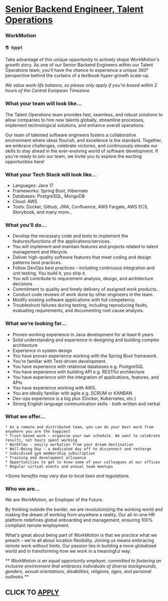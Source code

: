# [Senior Backend Engineer, Talent Operations](https://www.remotewlb.com/apply/senior-backend-engineer-talent-operations-61217)  
### WorkMotion  
#### `🌎 Egypt`  

Take advantage of this unique opportunity to actively shape WorkMotion's growth story. As one of our Senior Backend Engineers within our Talent Operations team, you’ll have the chance to experience a unique 360° perspective behind the curtains of a textbook hyper-growth scale-up.

 _We value work-life balance, so please only apply if you're based within 2 hours of the Central European Timezone._

### What your team will look like…

The Talent Operations team provides fast, seamless, and robust solutions to allow companies to hire new talents globally, streamline processes, implement technological solutions, and enhance overall operations.

Our team of talented software engineers fosters a collaborative environment where ideas flourish, and excellence is the standard. Together, we embrace challenges, celebrate victories, and continuously elevate our skills to stay ahead in the ever-evolving world of software development. If you're ready to join our team, we invite you to explore the exciting opportunities here!

### What your Tech Stack will look like…

  * Languages: Java 17
  * Frameworks: Spring Boot, Hibernate
  * Databases: PostgreSQL, MongoDB
  * Cloud: AWS
  * Tools: Docker, Github, JIRA, Confluence, AWS Fargate, AWS ECS, Storybook, and many more…

### What you’ll do…

  * Develop the necessary code and tests to implement the features/functions of the applications/services.
  * You will implement and maintain features and projects related to talent management and lifecycle.
  * Deliver high-quality software features that meet coding and design patterns best practices.
  * Follow DevOps best practices – including continuous integration and unit testing, You build it, you ship it.
  * You will contribute to requirement analysis, design, and architecture decisions
  * Commitment to quality and timely delivery of assigned work products.
  * Conduct code reviews of work done by other engineers in the team.
  * Modify existing software applications with full competency.
  * Troubleshoot failures during testing, including reproducing faults, evaluating requirements, and documenting root cause analysis.

### What we’re looking for…

  * Proven working experience in Java development for at least 6 years
  * Solid understanding and experience in designing and building complex architecture
  * Experience in system design
  * You have proven experience working with the Spring Boot framework.
  * You’re familiar with Test-driven development.
  * You have experience with relational databases e.g. PostgreSQL
  * You have experience with building API e.g. RESTful architecture
  * You have experience with the integration of applications, features, and APIs
  * You have experience working with AWS.
  * You are ideally familiar with agile e.g. SCRUM or KANBAN
  * Dev-ops experience is a big plus (Docker, Kubernetes, etc.)
  * Strong English language communication skills - both written and verbal

### What we offer…

    * As a remote and distributed team, you can do your best work from anywhere you are the happiest 
    * Trust-based work – organize your own schedule. We want to celebrate results, not hours spent working 
    * WorkFlex - easily workation from your dream destination 
    * Well-Being Day - a dedicated day off to disconnect and recharge
    * Subsidised gym membership subscription
    * Training and development allowance
    * Opportunities to get to know some of your colleagues at our offices 
    * Regular virtual events and annual team meetups 

_*Some benefits may vary due to local laws and regulations._

### Who we are…

We are WorkMotion, an Employer of the Future.

By thinking outside the border, we are revolutionizing the working world and making the dream of working from anywhere a reality. Our all-in-one HR platform redefines global onboarding and management, ensuring 100% compliant remote employment.

What's great about being part of WorkMotion is that we practice what we preach – we're all about location flexibility. Joining us means embracing remote work without limits. Our passion lies in building a more globalized world and in transforming how we work in a meaningful way.

 _** WorkMotion is an equal opportunity employer, committed to fostering an inclusive environment that embraces individuals of diverse backgrounds, genders, sexual orientations, disabilities, religions, ages, and personal outlooks.**_

  
## CLICK TO [APPLY](https://www.remotewlb.com/apply/senior-backend-engineer-talent-operations-61217)


